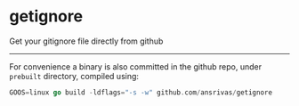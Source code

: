 # getignore
Get your gitignore file directly from github

---
For convenience a binary is also committed in the github repo, under `prebuilt` directory, compiled using:

```go
GOOS=linux go build -ldflags="-s -w" github.com/ansrivas/getignore
```
